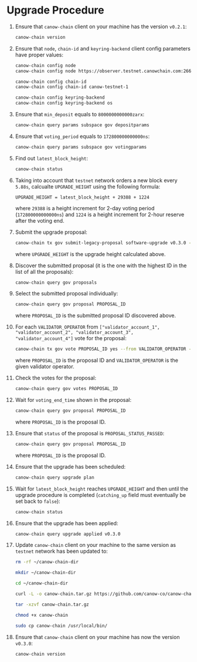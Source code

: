 # Upgrade Procedure

1. Ensure that `canow-chain` client on your machine has the version `v0.2.1`:

   ```bash
   canow-chain version
   ```

2. Ensure that `node`, `chain-id` and `keyring-backend` client config parameters have proper values:

   ```bash
   canow-chain config node
   canow-chain config node https://observer.testnet.canowchain.com:26657

   canow-chain config chain-id
   canow-chain config chain-id canow-testnet-1

   canow-chain config keyring-backend
   canow-chain config keyring-backend os
   ```

3. Ensure that `min_deposit` equals to `8000000000000zarx`:

   ```bash
   canow-chain query params subspace gov depositparams
   ```

4. Ensure that `voting_period` equals to `172800000000000ns`:

   ```bash
   canow-chain query params subspace gov votingparams
   ```

5. Find out `latest_block_height`:

   ```bash
   canow-chain status
   ```

6. Taking into account that `testnet` network orders a new block every `5.88s`, calcualte `UPGRADE_HEIGHT` using the following formula:

   `UPGRADE_HEIGHT = latest_block_height + 29388 + 1224`

   where `29388` is a height increment for 2-day voting period (`172800000000000ns`) and `1224` is a height increment for 2-hour reserve after the voting end.

7. Submit the upgrade proposal:

   ```bash
   canow-chain tx gov submit-legacy-proposal software-upgrade v0.3.0 --title "Proposal of software upgrade to canow-chain v0.3.0" --description "This proposal is to upgrade canow-chain software installed on testnet network from [v0.2.1](https://github.com/canow-co/canow-chain/releases/tag/v0.2.1) to [v0.3.0](https://github.com/canow-co/canow-chain/releases/tag/v0.3.0)." --upgrade-height UPGRADE_HEIGHT --upgrade-info '{"binaries":{"linux/amd64":"https://github.com/canow-co/canow-chain/releases/download/v0.3.0/canow-chain-v0.3.0-linux.tar.gz?checksum=f9e92ea05f1f6c80004bdfc43a90301f0ff237b6cc5a05acdd4353a310ecbd11"}}' --deposit 8000000000000zarx --from validator_account_1 --gas auto --gas-adjustment 1.3 --gas-prices 50zarx
   ```

   where `UPGRADE_HEIGHT` is the upgrade height calculated above.

8. Discover the submitted proposal (it is the one with the highest ID in the list of all the proposals):

   ```bash
   canow-chain query gov proposals
   ```

9. Select the submitted proposal individually:

   ```bash
   canow-chain query gov proposal PROPOSAL_ID
   ```

   where `PROPOSAL_ID` is the submitted proposal ID discovered above.

10. For each `VALIDATOR_OPERATOR` from `["validator_account_1", "validator_account_2", "validator_account_3", "validator_account_4"]` vote for the proposal:

    ```bash
    canow-chain tx gov vote PROPOSAL_ID yes --from VALIDATOR_OPERATOR --gas auto --gas-adjustment 1.3 --gas-prices 50zarx
    ```

    where `PROPOSAL_ID` is the proposal ID and `VALIDATOR_OPERATOR` is the given validator operator.

11. Check the votes for the proposal:

    ```bash
    canow-chain query gov votes PROPOSAL_ID
    ```

12. Wait for `voting_end_time` shown in the proposal:

    ```bash
    canow-chain query gov proposal PROPOSAL_ID
    ```

    where `PROPOSAL_ID` is the proposal ID.

13. Ensure that `status` of the proposal is `PROPOSAL_STATUS_PASSED`:

    ```bash
    canow-chain query gov proposal PROPOSAL_ID
    ```

    where `PROPOSAL_ID` is the proposal ID.

14. Ensure that the upgrade has been scheduled:

    ```bash
    canow-chain query upgrade plan
    ```

15. Wait for `latest_block_height` reaches `UPGRADE_HEIGHT` and then until the upgrade procedure is completed (`catching_up` field must eventually be set back to `false`):

    ```bash
    canow-chain status
    ```

16. Ensure that the upgrade has been applied:

    ```bash
    canow-chain query upgrade applied v0.3.0
    ```

17. Update `canow-chain` client on your machine to the same version as `testnet` network has been updated to:

    ```bash
    rm -rf ~/canow-chain-dir

    mkdir ~/canow-chain-dir

    cd ~/canow-chain-dir

    curl -L -o canow-chain.tar.gz https://github.com/canow-co/canow-chain/releases/download/v0.3.0/canow-chain-v0.3.0-linux.tar.gz

    tar -xzvf canow-chain.tar.gz

    chmod +x canow-chain

    sudo cp canow-chain /usr/local/bin/
    ```

18. Ensure that `canow-chain` client on your machine has now the version `v0.3.0`:

    ```bash
    canow-chain version
    ```
